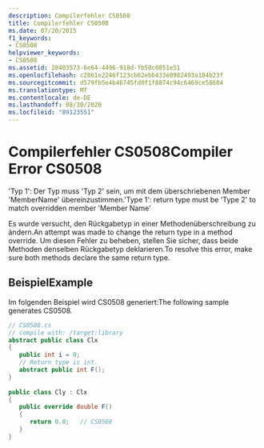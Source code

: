 ```yaml
---
description: Compilerfehler CS0508
title: Compilerfehler CS0508
ms.date: 07/20/2015
f1_keywords:
- CS0508
helpviewer_keywords:
- CS0508
ms.assetid: 28403573-6e64-4496-918d-fb50c8851e51
ms.openlocfilehash: c2861e2246f123cb62ebb433e8982493a184b23f
ms.sourcegitcommit: d579fb5e4b46745fd0f1f8874c94c6469ce58604
ms.translationtype: MT
ms.contentlocale: de-DE
ms.lasthandoff: 08/30/2020
ms.locfileid: "89123551"
---
```

# <a name="compiler-error-cs0508"></a><span data-ttu-id="638e3-103">Compilerfehler CS0508</span><span class="sxs-lookup"><span data-stu-id="638e3-103">Compiler Error CS0508</span></span>
<span data-ttu-id="638e3-104">'Typ 1': Der Typ muss 'Typ 2' sein, um mit dem überschriebenen Member 'MemberName' übereinzustimmen.</span><span class="sxs-lookup"><span data-stu-id="638e3-104">'Type 1': return type must be 'Type 2' to match overridden member 'Member Name'</span></span>  
  
 <span data-ttu-id="638e3-105">Es wurde versucht, den Rückgabetyp in einer Methodenüberschreibung zu ändern.</span><span class="sxs-lookup"><span data-stu-id="638e3-105">An attempt was made to change the return type in a method override.</span></span> <span data-ttu-id="638e3-106">Um diesen Fehler zu beheben, stellen Sie sicher, dass beide Methoden denselben Rückgabetyp deklarieren.</span><span class="sxs-lookup"><span data-stu-id="638e3-106">To resolve this error, make sure both methods declare the same return type.</span></span>  
  
## <a name="example"></a><span data-ttu-id="638e3-107">Beispiel</span><span class="sxs-lookup"><span data-stu-id="638e3-107">Example</span></span>  
 <span data-ttu-id="638e3-108">Im folgenden Beispiel wird CS0508 generiert:</span><span class="sxs-lookup"><span data-stu-id="638e3-108">The following sample generates CS0508.</span></span>  
  
```csharp  
// CS0508.cs  
// compile with: /target:library  
abstract public class Clx  
{  
   public int i = 0;  
   // Return type is int.  
   abstract public int F();  
}  
  
public class Cly : Clx  
{  
   public override double F()  
   {  
      return 0.0;   // CS0508  
   }  
}  
```

